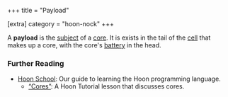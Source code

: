 +++
title = "Payload"

[extra]
category = "hoon-nock"
+++

A **payload** is the [subject](/reference/glossary/subject) of a
[core](/reference/glossary/core). It is exists in the tail of the
[cell](/reference/glossary/cell) that makes up a core, with the core's
[battery](/reference/glossary/battery) in the head.

### Further Reading

- [Hoon School](/guides/core/hoon-school/): Our guide to learning the Hoon programming language.
  - [“Cores”](/guides/core/hoon-school/F-cores#cores): A Hoon Tutorial lesson that discusses cores.
